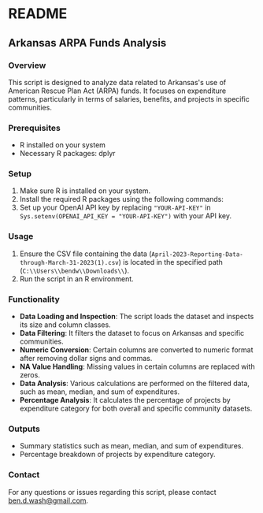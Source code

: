 # README

## Arkansas ARPA Funds Analysis

### Overview
This script is designed to analyze data related to Arkansas's use of American Rescue Plan Act (ARPA) funds. It focuses on expenditure patterns, particularly in terms of salaries, benefits, and projects in specific communities.

### Prerequisites
- R installed on your system
- Necessary R packages: dplyr

### Setup
1. Make sure R is installed on your system.
2. Install the required R packages using the following commands:
3. Set up your OpenAI API key by replacing `"YOUR-API-KEY"` in `Sys.setenv(OPENAI_API_KEY = "YOUR-API-KEY")` with your API key.

### Usage
1. Ensure the CSV file containing the data (`April-2023-Reporting-Data-through-March-31-2023(1).csv`) is located in the specified path (`C:\\Users\\bendw\\Downloads\\`).
2. Run the script in an R environment.

### Functionality
- **Data Loading and Inspection**: The script loads the dataset and inspects its size and column classes.
- **Data Filtering**: It filters the dataset to focus on Arkansas and specific communities.
- **Numeric Conversion**: Certain columns are converted to numeric format after removing dollar signs and commas.
- **NA Value Handling**: Missing values in certain columns are replaced with zeros.
- **Data Analysis**: Various calculations are performed on the filtered data, such as mean, median, and sum of expenditures.
- **Percentage Analysis**: It calculates the percentage of projects by expenditure category for both overall and specific community datasets.

### Outputs
- Summary statistics such as mean, median, and sum of expenditures.
- Percentage breakdown of projects by expenditure category.

### Contact
For any questions or issues regarding this script, please contact ben.d.wash@gmail.com.

